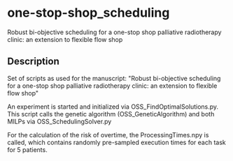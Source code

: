 # one-stop-shop_scheduling
Robust bi-objective scheduling for a one-stop shop palliative radiotherapy clinic: an extension to flexible flow shop


## Description
Set of scripts as used for the manuscript: "Robust bi-objective scheduling for a one-stop shop palliative radiotherapy clinic: an extension to flexible flow shop"

An experiment is started and initialized via OSS_FindOptimalSolutions.py. This script calls the genetic algorithm (OSS_GeneticAlgorithm) and both MILPs via OSS_SchedulingSolver.py

For the calculation of the risk of overtime, the ProcessingTimes.npy is called, which contains randomly pre-sampled execution times for each task for 5 patients.
